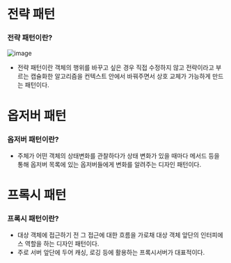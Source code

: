# 전략 패턴

### 전략 패턴이란?

![image](https://user-images.githubusercontent.com/76714485/227937718-bfa1e52d-809b-4711-813c-d21af15f17aa.png)

- 전략 패턴이란 객체의 행위를 바꾸고 싶은 경우 직접 수정하지 않고 전략이라고 부르는 캡슐화한 알고리즘을 컨텍스트 안에서 바꿔주면서 상호 교체가 가능하게 만드는 패턴이다.

# 옵저버 패턴

### 옵저버 패턴이란?

- 주체가 어떤 객체의 상태변화를 관찰하다가 상태 변화가 있을 때마다 메서드 등을 통해 옵저버 목록에 있는 옵저버들에게 변화를 알려주는 디자인 패턴이다.

# 프록시 패턴

### 프록시 패턴이란?

- 대상 객체에 접근하기 전 그 접근에 대한 흐름을 가로채 대상 객체 앞단의 인터피에스 역할을 하는 디자인 패턴이다.
- 주로 서버 앞단에 두어 캐싱, 로깅 등에 활용하는 프록시서버가 대표적이다.
